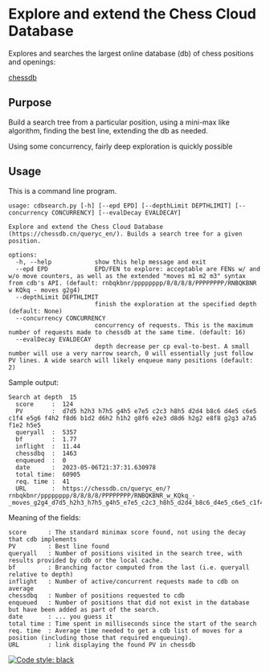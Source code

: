 # Explore and extend the Chess Cloud Database 

Explores and searches the largest online database (db) of chess positions and openings:

[chessdb](https://chessdb.cn/queryc_en/)

## Purpose

Build a search tree from a particular position, using a mini-max like algorithm,
finding the best line, extending the db as needed.

Using some concurrency, fairly deep exploration is quickly possible

## Usage

This is a command line program. 

```
usage: cdbsearch.py [-h] [--epd EPD] [--depthLimit DEPTHLIMIT] [--concurrency CONCURRENCY] [--evalDecay EVALDECAY]

Explore and extend the Chess Cloud Database (https://chessdb.cn/queryc_en/). Builds a search tree for a given position.

options:
  -h, --help            show this help message and exit
  --epd EPD             EPD/FEN to explore: acceptable are FENs w/ and w/o move counters, as well as the extended "moves m1 m2 m3" syntax from cdb's API. (default: rnbqkbnr/pppppppp/8/8/8/8/PPPPPPPP/RNBQKBNR w KQkq - moves g2g4)
  --depthLimit DEPTHLIMIT
                        finish the exploration at the specified depth (default: None)
  --concurrency CONCURRENCY
                        concurrency of requests. This is the maximum number of requests made to chessdb at the same time. (default: 16)
  --evalDecay EVALDECAY
                        depth decrease per cp eval-to-best. A small number will use a very narrow search, 0 will essentially just follow PV lines. A wide search will likely enqueue many positions (default: 2)
``` 

Sample output:

```
Search at depth  15
  score     :  124
  PV        :  d7d5 h2h3 h7h5 g4h5 e7e5 c2c3 h8h5 d2d4 b8c6 d4e5 c6e5 c1f4 e5g6 f4h2 f8d6 b1d2 d6h2 h1h2 g8f6 e2e3 d8d6 h2g2 e8f8 g2g3 a7a5 f1e2 h5e5
  queryall  :  5357
  bf        :  1.77
  inflight  :  11.44
  chessdbq  :  1463
  enqueued  :  0
  date      :  2023-05-06T21:37:31.630978
  total time:  60905
  req. time :  41
  URL       :  https://chessdb.cn/queryc_en/?rnbqkbnr/pppppppp/8/8/8/8/PPPPPPPP/RNBQKBNR_w_KQkq_-_moves_g2g4_d7d5_h2h3_h7h5_g4h5_e7e5_c2c3_h8h5_d2d4_b8c6_d4e5_c6e5_c1f4_e5g6_f4h2_f8d6_b1d2_d6h2_h1h2_g8f6_e2e3_d8d6_h2g2_e8f8_g2g3_a7a5_f1e2_h5e5
```

Meaning of the fields:

```
score      : The standard minimax score found, not using the decay that cdb implements
PV         : Best line found
queryall   : Number of positions visited in the search tree, with results provided by cdb or the local cache.
bf         : Branching factor computed from the last (i.e. queryall relative to depth)
inflight   : Number of active/concurrent requests made to cdb on average
chessdbq   : Number of positions requested to cdb
enqueued   : Number of positions that did not exist in the database but have been added as part of the search.
date       : ... you guess it
total time : Time spent in milliseconds since the start of the search
req. time  : Average time needed to get a cdb list of moves for a position (including those that required enqueuing).
URL        : link displaying the found PV in chessdb
```

[![Code style: black](https://img.shields.io/badge/code%20style-black-000000.svg)](https://github.com/psf/black)

